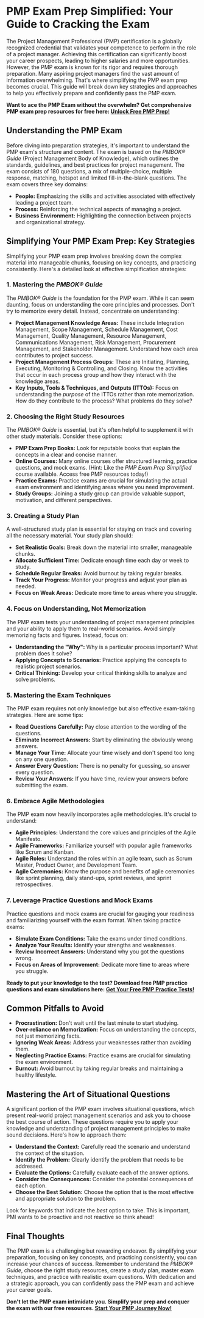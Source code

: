 # PMP Exam Prep Simplified: Your Guide to Cracking the Exam

The Project Management Professional (PMP) certification is a globally recognized credential that validates your competence to perform in the role of a project manager. Achieving this certification can significantly boost your career prospects, leading to higher salaries and more opportunities. However, the PMP exam is known for its rigor and requires thorough preparation. Many aspiring project managers find the vast amount of information overwhelming. That's where simplifying the PMP exam prep becomes crucial. This guide will break down key strategies and approaches to help you effectively prepare and confidently pass the PMP exam.

**Want to ace the PMP Exam without the overwhelm?  Get comprehensive PMP exam prep resources for free here:  [Unlock Free PMP Prep!](https://udemywork.com/pmp-exam-prep-simplified)**

## Understanding the PMP Exam

Before diving into preparation strategies, it's important to understand the PMP exam's structure and content. The exam is based on the *PMBOK® Guide* (Project Management Body of Knowledge), which outlines the standards, guidelines, and best practices for project management. The exam consists of 180 questions, a mix of multiple-choice, multiple response, matching, hotspot and limited fill-in-the-blank questions. The exam covers three key domains:

*   **People:** Emphasizing the skills and activities associated with effectively leading a project team.
*   **Process:** Reinforcing the technical aspects of managing a project.
*   **Business Environment:** Highlighting the connection between projects and organizational strategy.

## Simplifying Your PMP Exam Prep: Key Strategies

Simplifying your PMP exam prep involves breaking down the complex material into manageable chunks, focusing on key concepts, and practicing consistently. Here's a detailed look at effective simplification strategies:

### 1.  Mastering the *PMBOK® Guide*

The *PMBOK® Guide* is the foundation for the PMP exam.  While it can seem daunting, focus on understanding the core principles and processes. Don't try to memorize every detail. Instead, concentrate on understanding:

*   **Project Management Knowledge Areas:**  These include Integration Management, Scope Management, Schedule Management, Cost Management, Quality Management, Resource Management, Communications Management, Risk Management, Procurement Management, and Stakeholder Management.  Understand how each area contributes to project success.
*   **Project Management Process Groups:** These are Initiating, Planning, Executing, Monitoring & Controlling, and Closing. Know the activities that occur in each process group and how they interact with the knowledge areas.
*   **Key Inputs, Tools & Techniques, and Outputs (ITTOs):**  Focus on understanding the *purpose* of the ITTOs rather than rote memorization. How do they contribute to the process?  What problems do they solve?

### 2.  Choosing the Right Study Resources

The *PMBOK® Guide* is essential, but it's often helpful to supplement it with other study materials.  Consider these options:

*   **PMP Exam Prep Books:** Look for reputable books that explain the concepts in a clear and concise manner.
*   **Online Courses:** Many online courses offer structured learning, practice questions, and mock exams. (Hint: Like the *PMP Exam Prep Simplified* course available.  Access free PMP resources today!)
*   **Practice Exams:** Practice exams are crucial for simulating the actual exam environment and identifying areas where you need improvement.
*   **Study Groups:**  Joining a study group can provide valuable support, motivation, and different perspectives.

### 3.  Creating a Study Plan

A well-structured study plan is essential for staying on track and covering all the necessary material.  Your study plan should:

*   **Set Realistic Goals:** Break down the material into smaller, manageable chunks.
*   **Allocate Sufficient Time:** Dedicate enough time each day or week to study.
*   **Schedule Regular Breaks:**  Avoid burnout by taking regular breaks.
*   **Track Your Progress:** Monitor your progress and adjust your plan as needed.
*   **Focus on Weak Areas:**  Dedicate more time to areas where you struggle.

### 4.  Focus on Understanding, Not Memorization

The PMP exam tests your understanding of project management principles and your ability to apply them to real-world scenarios. Avoid simply memorizing facts and figures. Instead, focus on:

*   **Understanding the "Why":**  Why is a particular process important?  What problem does it solve?
*   **Applying Concepts to Scenarios:** Practice applying the concepts to realistic project scenarios.
*   **Critical Thinking:** Develop your critical thinking skills to analyze and solve problems.

### 5.  Mastering the Exam Techniques

The PMP exam requires not only knowledge but also effective exam-taking strategies.  Here are some tips:

*   **Read Questions Carefully:**  Pay close attention to the wording of the questions.
*   **Eliminate Incorrect Answers:**  Start by eliminating the obviously wrong answers.
*   **Manage Your Time:**  Allocate your time wisely and don't spend too long on any one question.
*   **Answer Every Question:**  There is no penalty for guessing, so answer every question.
*   **Review Your Answers:**  If you have time, review your answers before submitting the exam.

### 6. Embrace Agile Methodologies

The PMP exam now heavily incorporates agile methodologies.  It's crucial to understand:

*   **Agile Principles:** Understand the core values and principles of the Agile Manifesto.
*   **Agile Frameworks:**  Familiarize yourself with popular agile frameworks like Scrum and Kanban.
*   **Agile Roles:**  Understand the roles within an agile team, such as Scrum Master, Product Owner, and Development Team.
*   **Agile Ceremonies:**  Know the purpose and benefits of agile ceremonies like sprint planning, daily stand-ups, sprint reviews, and sprint retrospectives.

### 7. Leverage Practice Questions and Mock Exams

Practice questions and mock exams are crucial for gauging your readiness and familiarizing yourself with the exam format.  When taking practice exams:

*   **Simulate Exam Conditions:**  Take the exams under timed conditions.
*   **Analyze Your Results:**  Identify your strengths and weaknesses.
*   **Review Incorrect Answers:**  Understand why you got the questions wrong.
*   **Focus on Areas of Improvement:**  Dedicate more time to areas where you struggle.

**Ready to put your knowledge to the test? Download free PMP practice questions and exam simulations here: [Get Your Free PMP Practice Tests!](https://udemywork.com/pmp-exam-prep-simplified)**

## Common Pitfalls to Avoid

*   **Procrastination:**  Don't wait until the last minute to start studying.
*   **Over-reliance on Memorization:**  Focus on understanding the concepts, not just memorizing facts.
*   **Ignoring Weak Areas:**  Address your weaknesses rather than avoiding them.
*   **Neglecting Practice Exams:**  Practice exams are crucial for simulating the exam environment.
*   **Burnout:**  Avoid burnout by taking regular breaks and maintaining a healthy lifestyle.

## Mastering the Art of Situational Questions

A significant portion of the PMP exam involves situational questions, which present real-world project management scenarios and ask you to choose the best course of action. These questions require you to apply your knowledge and understanding of project management principles to make sound decisions. Here's how to approach them:

*   **Understand the Context:** Carefully read the scenario and understand the context of the situation.
*   **Identify the Problem:** Clearly identify the problem that needs to be addressed.
*   **Evaluate the Options:** Carefully evaluate each of the answer options.
*   **Consider the Consequences:** Consider the potential consequences of each option.
*   **Choose the Best Solution:** Choose the option that is the most effective and appropriate solution to the problem.

Look for keywords that indicate the *best* option to take. This is important, PMI wants to be proactive and not reactive so think ahead!

## Final Thoughts

The PMP exam is a challenging but rewarding endeavor. By simplifying your preparation, focusing on key concepts, and practicing consistently, you can increase your chances of success. Remember to understand the *PMBOK® Guide*, choose the right study resources, create a study plan, master exam techniques, and practice with realistic exam questions. With dedication and a strategic approach, you can confidently pass the PMP exam and achieve your career goals.

**Don't let the PMP exam intimidate you. Simplify your prep and conquer the exam with our free resources.  [Start Your PMP Journey Now!](https://udemywork.com/pmp-exam-prep-simplified)**
